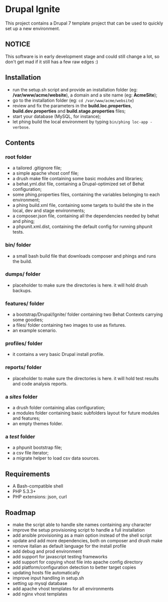 Drupal Ignite
=============

This project contains a Drupal 7 template project that can be used to quickly set up a new environment.

NOTICE
------

This software is in early development stage and could still change a lot, so don't get mad if it still has a few raw edges :)



Installation
------------

* run the setup.sh script and provide an installation folder (eg: **/var/www/acme/website**), a domain and a site name (eg: **AcmeSite**);
* go to the installation folder (eg: ```cd /var/www/acme/website```)
* review and fix the parameters in the **build.loc.properties**, **build.dev.properties** and **build.stage.properties** files;
* start your database (MySQL, for instance);
* let phing build the local environment by typing ```bin/phing loc-app -verbose```.


Contents
--------

### root folder

* a tailored .gitignore file;
* a simple apache vhost conf file;
* a drush make file containing some basic modules and libraries;
* a behat.yml.dist file, containing a Drupal-optimized set of Behat configuration;
* some phing.properties files, containing the variables belonging to each environment;
* a phing build.xml file, containing some targets to build the site in the local, dev and stage environments;
* a composer.json file, containing all the dependencies needed by behat and phing;
* a phpunit.xml.dist, containing the default config for running phpunit tests.

### bin/ folder

* a small bash build file that downloads composer and phings and runs the build.

### dumps/ folder

* placeholder to make sure the directories is here. it will hold drush backups.

### features/ folder

* a bootstrap/Drupal/Ignite/ folder containing two Behat Contexts carrying some goodies;
* a files/ folder containing two images to use as fixtures.
* an example scenario.

### profiles/ folder

* it contains a very basic Drupal install profile.

### reports/ folder

* placeholder to make sure the directories is here. it will hold test results and code analysis reports.

### a _sites_ folder

* a drush folder containing alias configuration;
* a modules folder containing basic subfolders layout for future modules and features;
* an empty themes folder.

### a _test_ folder

* a phpunit bootstrap file;
* a csv file iterator;
* a migrate helper to load csv data sources.


Requirements
------------
* A Bash-compatible shell
* PHP 5.3.3+
* PHP extensions: json, curl


Roadmap
-------

* make the script able to handle site names containing any character
* improve the setup provisioning script to handle a full installation
* add ansible provisioning as a main option instead of the shell script
* update and add more dependencies, both on composer and drush make
* remove italian as default language for the install profile
* add debug and prod environment
* add support for javascript testing frameworks
* add support for copying vhost file into apache config directory
* add platform/configuration detection to better target copies
* updating hosts file automatically
* improve input handling in setup.sh
* setting up mysql database
* add apache vhost templates for all environments
* add nginx vhost templates
